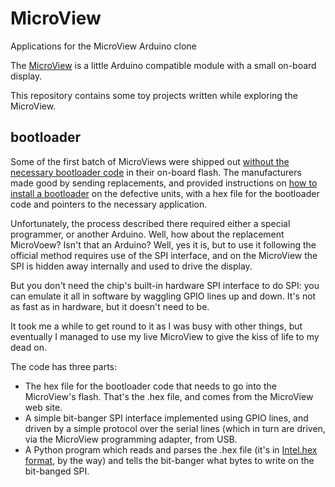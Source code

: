 # MicroView
Applications for the MicroView Arduino clone

The [MicroView](https://www.sparkfun.com/products/12923) is a little Arduino compatible
module with a small on-board display.

This repository contains some toy projects written while exploring the MicroView.

## bootloader

Some of the first batch of MicroViews were shipped out [without the necessary 
bootloader code](https://learn.sparkfun.com/tutorials/installing-a-bootloader-on-the-microview)
in their on-board flash. The manufacturers made good by sending replacements, and
provided instructions on 
[how to install a bootloader](https://learn.sparkfun.com/tutorials/installing-a-bootloader-on-the-microview)
on the defective units, with a hex file for the bootloader code and pointers to the
necessary application.

Unfortunately, the process described there required either a special programmer, or another Arduino.
Well, how about the replacement MicroVoew? Isn't that an Arduino? Well, yes it is, but
to use it following the official method requires use of the SPI interface, and on the MicroView
the SPI is hidden away internally and used to drive the display.

But you don't need the chip's built-in hardware SPI interface to do SPI: you can emulate it all
in software by waggling GPIO lines up and down. It's not as fast as in hardware, but it doesn't
need to be.

It took me a while to get round to it as I was busy with other things, but eventually I
managed to use my live MicroView to give the kiss of life to my dead on.

The code has three parts:

 * The hex file for the bootloader code that needs to go into the MicroView's flash. That's
the .hex file, and comes from the MicroView web site.
 * A simple bit-banger SPI interface implemented using GPIO lines, and driven by a simple protocol
over the serial lines (which in turn are driven, via the MicroView programming adapter, from
USB.
 * A Python program which reads and parses the .hex file (it's in 
[Intel.hex format](https://en.wikipedia.org/wiki/Intel_HEX), by the way) and tells
the bit-banger what bytes to write on the bit-banged SPI.



